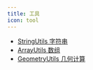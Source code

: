 ```yaml
---
title: 工具
icon: tool
---
```


- [StringUtils 字符串](./string.md)
- [ArrayUtils 数组](./array.md)
- [GeometryUtils 几何计算](./geometry.md)